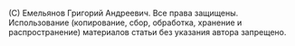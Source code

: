 (С) Емельянов Григорий Андреевич. Все права защищены. Использование (копирование, сбор, обработка, хранение и распространение) материалов статьи без указания автора запрещено.
